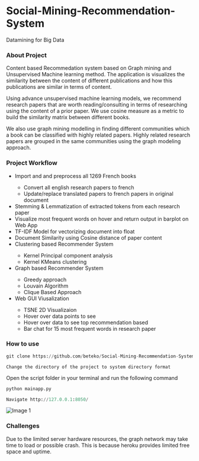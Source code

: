 # Social-Mining-Recommendation-System
Datamining for Big Data
 
### About Project
Content based Recommedation system based on Graph mining and Unsupervised Machine learning method. The application is visualizes the similarity between the content of different publications and how this publications are similar in terms of content. 

Using advance unsupervised machine learning models, we recommend research papers that are worth reading/consulting in terms of researching using the content of a prior paper. We use cosine measure as a metric to build the similarity matrix between different books.

We also use graph mining modelling in finding different communities which a book can be classified with highly related papers. Highly related research papers are grouped in the same communities using the graph modeling approach.

### Project Workflow

<ul>
  <li>Import and and preprocess all 1269 French books</li>
    <ul>
    <li>Convert all english research papers to french</li>
    <li>Update/replace translated papers to french papers in original document</li>
    </ul>
  <li>Stemming & Lemmatization of extracted tokens from each research paper</li>
  <li>Visualize most frequent words on hover and return output in barplot on Web App</li>
  <li>TF-IDF Model for vectorizing document into float</li>
  <li>Document Similarity using Cosine distance of paper content</li>
    <li>Clustering based Recommender System</li>
    <ul>
      <li>Kernel Principal component analysis</li>
      <li>Kernel KMeans clustering</li>
     </ul>
    <li>Graph based Recommender System</li>
     <ul>
      <li>Greedy approach</li>
      <li>Louvain Algorithm</li>
      <li>Clique Based Approach</li>
    </ul>
  <li>Web GUI Viusalization</li>
    <ul>
    <li>TSNE 2D Visualizaion</li>
    <li>Hover over data points to see <Title, year, and author of paper></li>
    <li>Hover over data to see top recommendation based</li>
    <li>Bar chat for 15 most frequent words in research paper</li>
    </ul>
</ul>


### How to use

```python
git clone https://github.com/beteko/Social-Mining-Recommendation-System
```
```
Change the directory of the project to system directory format
```

Open the script folder in your terminal and run the following command

```python
python mainapp.py
```

```python
Navigate http://127.0.0.1:8050/ 
```
![Image 1](https://github.com/beteko/Social-Mining-Recommendation-System/blob/master/gm.gif)


### Challenges

Due to the limited server hardware resources, the graph network may take time to load or possible crash. This is because heroku provides limited free space and uptime.
